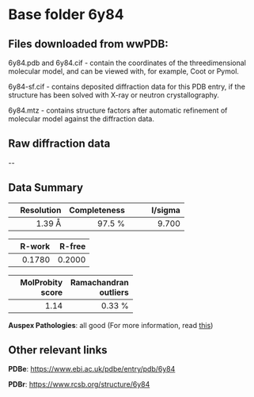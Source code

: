 # Base folder 6y84

## Files downloaded from wwPDB:

6y84.pdb and 6y84.cif - contain the coordinates of the threedimensional molecular model, and can be viewed with, for example, Coot or Pymol.

6y84-sf.cif - contains deposited diffraction data for this PDB entry, if the structure has been solved with X-ray or neutron crystallography.

6y84.mtz - contains structure factors after automatic refinement of molecular model against the diffraction data.

## Raw diffraction data

--<br> 

## Data Summary
|   | Resolution | Completeness| I/sigma |
|---|-------------:|----------------:|--------------:|
|   |1.39 Å|97.5  %|<img width=50/>9.700|

|   | **R-work**| **R-free**   
|---|-------------:|----------------:|           
||  0.1780|  0.2000|

|   |**MolProbity<br>score**| **Ramachandran<br>outliers** 
|---|-------------:|----------------:|
||  1.14|  0.33 %|

**Auspex Pathologies**: all good (For more information, read [this](https://github.com/thorn-lab/coronavirus_structural_task_force/blob/master/pdb/3c_like_proteinase/SARS-CoV-2/6y84/validation/auspex/6y84_auspex_comments.txt))

 



## Other relevant links 
**PDBe**:  https://www.ebi.ac.uk/pdbe/entry/pdb/6y84
 
**PDBr**: https://www.rcsb.org/structure/6y84 

